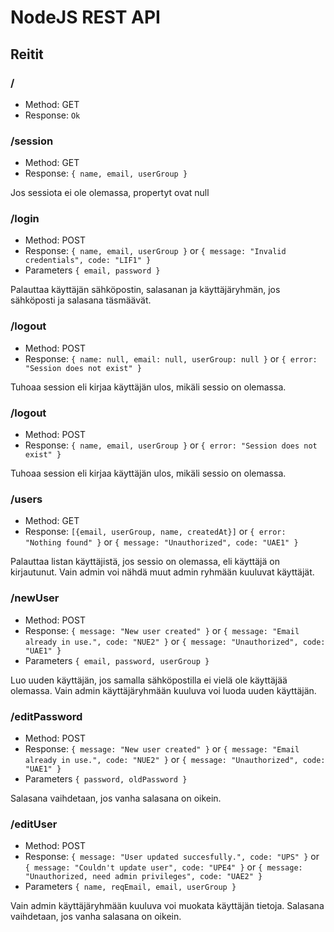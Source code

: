 # NodeJS REST API

## Reitit

### /
* Method: GET  
* Response: `Ok`

### /session
* Method: GET
* Response: `{ name, email, userGroup }`  

Jos sessiota ei ole olemassa, propertyt ovat null

### /login
* Method: POST
* Response: `{ name, email, userGroup }` or `{ message: "Invalid credentials", code: "LIF1" }` 
* Parameters `{ email, password }` 

Palauttaa käyttäjän sähköpostin, salasanan ja käyttäjäryhmän, jos sähköposti ja salasana täsmäävät.

### /logout
* Method: POST
* Response: `{ name: null, email: null, userGroup: null }` or `{ error: "Session does not exist" }` 

Tuhoaa session eli kirjaa käyttäjän ulos, mikäli sessio on olemassa.

### /logout
* Method: POST
* Response: `{ name, email, userGroup }` or `{ error: "Session does not exist" }` 

Tuhoaa session eli kirjaa käyttäjän ulos, mikäli sessio on olemassa.

### /users
* Method: GET
* Response: `[{email, userGroup, name, createdAt}]` or `{ error: "Nothing found" }` or `{ message: "Unauthorized", code: "UAE1" }`

Palauttaa listan käyttäjistä, jos sessio on olemassa, eli käyttäjä on kirjautunut.
Vain admin voi nähdä muut admin ryhmään kuuluvat käyttäjät.

### /newUser
* Method: POST
* Response: `{ message: "New user created" }` or `{ message: "Email already in use.", code: "NUE2" }` or `{ message: "Unauthorized", code: "UAE1" }`
* Parameters `{ email, password, userGroup }` 

Luo uuden käyttäjän, jos samalla sähköpostilla ei vielä ole käyttäjää olemassa. Vain admin käyttäjäryhmään kuuluva voi luoda uuden käyttäjän.

### /editPassword
* Method: POST
* Response: `{ message: "New user created" }` or `{ message: "Email already in use.", code: "NUE2" }` or `{ message: "Unauthorized", code: "UAE1" }`
* Parameters `{ password, oldPassword }` 

Salasana vaihdetaan, jos vanha salasana on oikein.

### /editUser
* Method: POST
* Response: `{ message: "User updated succesfully.", code: "UPS" }` or `{ message: "Couldn't update user", code: "UPE4" }` or `{ message: "Unauthorized, need admin privileges", code: "UAE2" }`
* Parameters `{ name, reqEmail, email, userGroup }` 

Vain admin käyttäjäryhmään kuuluva voi muokata käyttäjän tietoja.
Salasana vaihdetaan, jos vanha salasana on oikein.